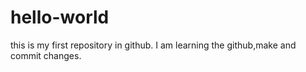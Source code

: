 # hello-world
this is my first repository in github.
I am learning the github,make and commit changes.
